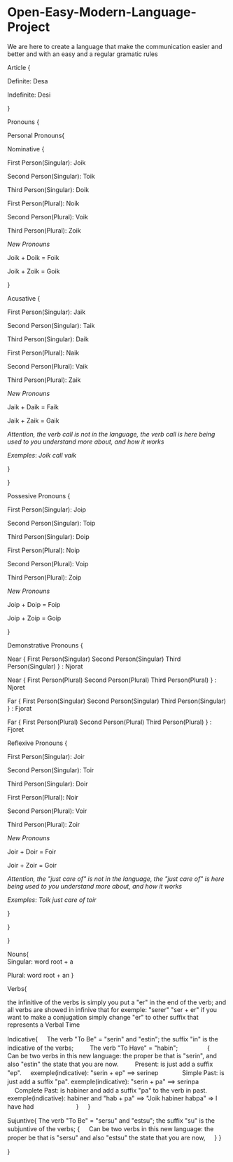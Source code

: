 # Open-Easy-Modern-Language-Project
We are here to create a language that make the communication easier and better and with an easy and a regular gramatic rules

Article
{
  
  
  
  Definite: Desa
  
  Indefinite: Desi
     
  
  
}

Pronouns
{


Personal Pronouns{


Nominative {


First Person(Singular):
Joik

Second Person(Singular):
Toik

Third Person(Singular):
Doik

First Person(Plural):
Noik

Second Person(Plural):
Voik

Third Person(Plural):
Zoik

*New Pronouns*

Joik + Doik = Foik

Joik + Zoik = Goik


}


Acusative {


First Person(Singular):
Jaik

Second Person(Singular):
Taik

Third Person(Singular):
Daik

First Person(Plural):
Naik

Second Person(Plural):
Vaik

Third Person(Plural):
Zaik

*New Pronouns*

Jaik + Daik = Faik

Jaik + Zaik = Gaik

*Attention, the verb call is not in the language, the verb call is here being used to you understand more about, and how it works*

*Exemples*: 
*Joik call vaik*

}

}


Possesive Pronouns {

First Person(Singular):
Joip

Second Person(Singular):
Toip

Third Person(Singular):
Doip

First Person(Plural):
Noip

Second Person(Plural):
Voip

Third Person(Plural):
Zoip

*New Pronouns*

Joip + Doip = Foip

Joip + Zoip = Goip

}


Demonstrative Pronouns {

Near
{ First Person(Singular)
  Second Person(Singular)
  Third Person(Singular) } :  Njorat


Near
{ First Person(Plural)
  Second Person(Plural)
  Third Person(Plural) } : Njoret


Far
{ First Person(Singular)
  Second Person(Singular)
  Third Person(Singular) } : Fjorat


Far
{ First Person(Plural)
  Second Person(Plural)
  Third Person(Plural) } : Fjoret




Reflexive Pronouns {

First Person(Singular):
Joir

Second Person(Singular):
Toir

Third Person(Singular):
Doir

First Person(Plural):
Noir

Second Person(Plural):
Voir

Third Person(Plural):
Zoir

*New Pronouns*

Joir + Doir = Foir

Joir + Zoir = Goir

*Attention, the "just care of" is not in the language, the "just care of" is here being used to you understand more about, and how it works*

*Exemples*: 
*Toik just care of toir*

}

}

}


Nouns{     
Singular: word root + a

Plural: word root + an
}


Verbs{

the infinitive of the verbs is simply you put a "er" in the end of the verb; and all verbs are showed in infinive that for exemple: "serer" "ser + er" if you want to make a conjugation simply change "er" to other suffix that represents a Verbal Time 

   Indicative{
   ㅤ
             The verb "To Be" = "serin" and "estin"; the suffix "in" is the indicative of the verbs;
             ㅤ
             ㅤ
             The verb "To Have" = "habin"; 
             ㅤ
             ㅤ
             ㅤㅤ
              {
              ㅤㅤ
              Can be two verbs in this new language: the proper be that is "serin", and also "estin" the state that you are now.
              ㅤ
              ㅤ
              Present: is just add a suffix "ep".
              ㅤ
              exemple(indicative):  "serin + ep" ==> serinep
              ㅤ
              ㅤ
              ㅤ
              Simple Past: is just add a suffix "pa".
              exemple(indicative):  "serin + pa" ==> serinpa
              ㅤ
              ㅤ
              ㅤㅤㅤ
              Complete Past: is habiner and add a suffix "pa" to the verb in past.
              exemple(indicative):  habiner and "hab + pa" ==> "Joik habiner habpa" => I have had
              ㅤ
              ㅤ
              ㅤㅤㅤ
              ㅤ
              }
              ㅤ
             }
             
   Sujuntive{
             The verb "To Be" = "sersu" and "estsu"; the suffix "su" is the subjuntive of the verbs;
              {
              ㅤ
              Can be two verbs in this new language: the proper be that is "sersu" and also "estsu" the state that you are now, 
              ㅤ
              }
            }

}
